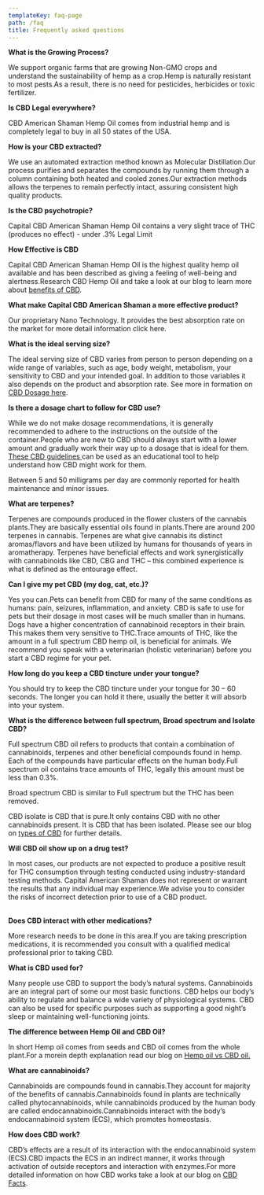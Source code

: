 ```yaml
---
templateKey: faq-page
path: /faq
title: Frequently asked questions
---
```



**What is the Growing Process?**

We support organic farms that are growing Non-GMO crops and understand the sustainability of hemp as a crop.Hemp is naturally resistant to most pests.As a result, there is no need for pesticides, herbicides or toxic fertilizer.

**Is CBD Legal everywhere?**

CBD American Shaman Hemp Oil comes from industrial hemp and is completely legal to buy in all 50 states of the USA.

**How is your CBD extracted?**

We use an automated extraction method known as Molecular Distillation.Our process purifies and separates the compounds by running them through a column containing both heated and cooled zones.Our extraction methods allows the terpenes to remain perfectly intact, assuring consistent high quality products.

**Is the CBD psychotropic?**

Capital CBD American Shaman Hemp Oil contains a very slight trace of THC (produces no effect) - under .3% Legal Limit

**How Effective is CBD**

Capital CBD American Shaman Hemp Oil is the highest quality hemp oil available and has been described as giving a feeling of well-being and alertness.Research CBD Hemp Oil and take a look at our blog to learn more about [benefits of CBD](https://capitalamericanshaman.com/blog/2020-06-02-top-10-benefits-of-cbd-oil/).

**What make Capital CBD American Shaman a more effective product?**

Our proprietary Nano Technology. It provides the best absorption rate on the market for more detail information click here.

**What is the ideal serving size?**

The ideal serving size of CBD varies from person to person depending on a wide range of variables, such as age, body weight, metabolism, your sensitivity to CBD and your intended goal. In addition to those variables it also depends on the product and absorption rate.  See more in formation on [CBD Dosage here](https://capitalamericanshaman.com/blog/2020-06-05-cbd-dosage-vs-serving-size/).

**Is there a dosage chart to follow for CBD use?**

While we do not make dosage recommendations, it is generally recommended to adhere to the instructions on the outside of the container.People who are new to CBD should always start with a lower amount and gradually work their way up to a dosage that is ideal for them. [These CBD guidelines ](https://capitalamerican.netlify.app/blog/2020-06-05-cbd-dosage-vs-serving-size/)can be used as an educational tool to help understand how CBD might work for them.

Between 5 and 50 milligrams per day are commonly reported for health maintenance and minor issues.

**What are terpenes?** 

Terpenes are compounds produced in the flower clusters of the cannabis plants.They are basically essential oils found in plants.There are around 200 terpenes in cannabis. Terpenes are what give cannabis its distinct aromas/flavors and have been utilized by humans for thousands of years in aromatherapy. Terpenes have beneficial effects and work synergistically with cannabinoids like CBD, CBG and THC – this combined experience is what is defined as the entourage effect.

**Can I give my pet CBD (my dog, cat, etc.)?**

Yes you can.Pets can benefit from CBD for many of the same conditions as humans: pain, seizures, inflammation, and anxiety. CBD is safe to use for pets but their dosage in most cases will be much smaller than in humans. Dogs have a higher concentration of cannabinoid receptors in their brain. This makes them very sensitive to THC.Trace amounts of THC, like the amount in a full spectrum CBD hemp oil, is beneficial for animals. We recommend you speak with a veterinarian (holistic veterinarian) before you start a CBD regime for your pet.

**How long do you keep a CBD tincture under your tongue?**

You should try to keep the CBD tincture under your tongue for 30 – 60 seconds. The longer you can hold it there, usually the better it will absorb into your system.

**What is the difference between full spectrum, Broad spectrum and Isolate CBD?**

Full spectrum CBD oil refers to products that contain a combination of cannabinoids, terpenes and other beneficial compounds found in hemp. Each of the compounds have particular effects on the human body.Full spectrum oil contains trace amounts of THC, legally this amount must be less than 0.3%.

Broad spectrum CBD is similar to Full spectrum but the THC has been removed. 

CBD isolate is CBD that is pure.It only contains CBD with no other cannabinoids present. It is CBD that has been isolated.  Please see our blog on [types of CBD](https://capitalamericanshaman.com/blog/2020-06-13-full-spectrum-vs-broad-spectrum-vs-isolate/) for further details.

**Will CBD oil show up on a drug test?** [](https://wholeorganix.com/education/)

In most cases, our products are not expected to produce a positive result for THC consumption through testing conducted using industry-standard testing methods. Capital American Shaman does not represent or warrant the results that any individual may experience.We advise you to consider the risks of incorrect detection prior to use of a CBD product.

\
**Does CBD interact with other medications?** [](https://wholeorganix.com/education/)

More research needs to be done in this area.If you are taking prescription medications, it is recommended you consult with a qualified medical professional prior to taking CBD. 

**What is CBD used for?**

Many people use CBD to support the body’s natural systems. Cannabinoids are an integral part of some our most basic functions. CBD helps our body’s ability to regulate and balance a wide variety of physiological systems. CBD can also be used for specific purposes such as supporting a good night’s sleep or maintaining well-functioning joints.

**The difference between Hemp Oil and CBD Oil?**

In short Hemp oil comes from seeds and CBD oil comes from the whole plant.For a morein depth explanation read our blog on [Hemp oil vs CBD oil.](https://capitalamericanshaman.com/blog/2020-05-25-hemp-oil-vs-cbd-oil-difference/)

**What are cannabinoids?** [](https://wholeorganix.com/education/)

Cannabinoids are compounds found in cannabis.They account for majority of the benefits of cannabis.Cannabinoids found in plants are technically called phytocannabinoids, while cannabinoids produced by the human body are called endocannabinoids.Cannabinoids interact with the body’s endocannabinoid system (ECS), which promotes homeostasis.

**How does CBD work?**[](https://wholeorganix.com/education/)

CBD’s effects are a result of its interaction with the endocannabinoid system (ECS).CBD impacts the ECS in an indirect manner, it works through activation of outside receptors and interaction with enzymes.For more detailed information on how CBD works take a look at our blog on [CBD Facts](https://capitalamericanshaman.com/blog/2020-04-23-understanding-cbd-facts/).